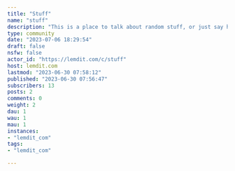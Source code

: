 ```yaml
---
title: "Stuff" 
name: "stuff"
description: "This is a place to talk about random stuff, or just say hello."
type: community
date: "2023-07-06 18:29:54"
draft: false
nsfw: false
actor_id: "https://lemdit.com/c/stuff"
host: lemdit.com
lastmod: "2023-06-30 07:58:12"
published: "2023-06-30 07:56:47"
subscribers: 13
posts: 2
comments: 0
weight: 2
dau: 1
wau: 1
mau: 1
instances:
- "lemdit_com"
tags: 
- "lemdit_com"

---
```

